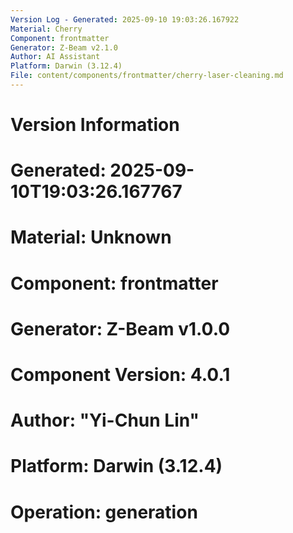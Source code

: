 ```yaml
---
Version Log - Generated: 2025-09-10 19:03:26.167922
Material: Cherry
Component: frontmatter
Generator: Z-Beam v2.1.0
Author: AI Assistant
Platform: Darwin (3.12.4)
File: content/components/frontmatter/cherry-laser-cleaning.md
---
```


# Version Information
# Generated: 2025-09-10T19:03:26.167767
# Material: Unknown
# Component: frontmatter
# Generator: Z-Beam v1.0.0
# Component Version: 4.0.1
# Author: "Yi-Chun Lin"
# Platform: Darwin (3.12.4)
# Operation: generation
